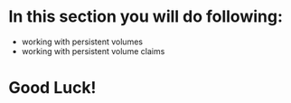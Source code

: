 # In this section you will do following:

- working with persistent volumes
- working with persistent volume claims

# Good Luck!
